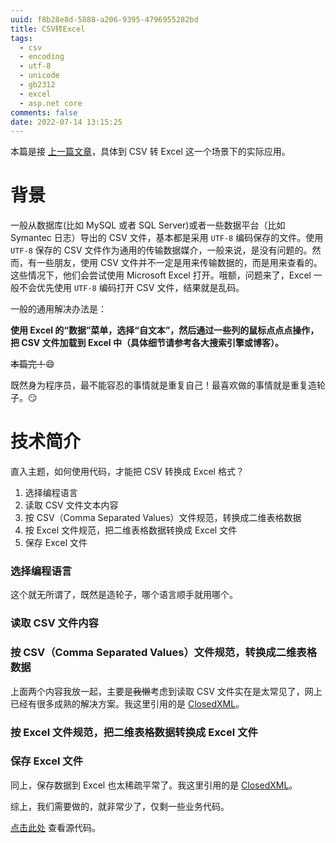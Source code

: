 ```yaml
---
uuid: f8b28e8d-5888-a206-9395-4796955282bd
title: CSV转Excel
tags:
  - csv
  - encoding
  - utf-8
  - unicode
  - gb2312
  - excel
  - asp.net core
comments: false
date: 2022-07-14 13:15:25
---
```


本篇是接 [上一篇文章](/2022/05/13/dotnet-core-build-standalone-executable-program/)，具体到 CSV 转 Excel 这一个场景下的实际应用。

# 背景

一般从数据库(比如 MySQL 或者 SQL Server)或者一些数据平台（比如 Symantec 日志）导出的 CSV 文件，基本都是采用 `UTF-8` 编码保存的文件。使用 `UTF-8` 保存的 CSV 文件作为通用的传输数据媒介，一般来说，是没有问题的。然而，有一些朋友，使用 CSV 文件并不一定是用来传输数据的，而是用来查看的。这些情况下，他们会尝试使用 Microsoft Excel 打开。哦额，问题来了，Excel 一般不会优先使用 `UTF-8` 编码打开 CSV 文件，结果就是乱码。

一般的通用解决办法是：

**使用 Excel 的“数据”菜单，选择“自文本”，然后通过一些列的鼠标点点点操作，把 CSV 文件加载到 Excel 中（具体细节请参考各大搜索引擎或博客）。**

~~本篇完！~~😄

既然身为程序员，最不能容忍的事情就是重复自己！最喜欢做的事情就是重复造轮子。😏

# 技术简介

直入主题，如何使用代码，才能把 CSV 转换成 Excel 格式？

1. 选择编程语言
2. 读取 CSV 文件文本内容
3. 按 CSV（Comma Separated Values）文件规范，转换成二维表格数据
4. 按 Excel 文件规范，把二维表格数据转换成 Excel 文件
5. 保存 Excel 文件

### 选择编程语言

这个就无所谓了，既然是造轮子，哪个语言顺手就用哪个。

### 读取 CSV 文件内容
### 按 CSV（Comma Separated Values）文件规范，转换成二维表格数据

上面两个内容我放一起，主要是~~我懒~~考虑到读取 CSV 文件实在是太常见了，网上已经有很多成熟的解决方案。我这里引用的是 [ClosedXML]()。

### 按 Excel 文件规范，把二维表格数据转换成 Excel 文件
### 保存 Excel 文件

同上，保存数据到 Excel 也太稀疏平常了。我这里引用的是 [ClosedXML]()。

综上，我们需要做的，就非常少了，仅剩一些业务代码。

[点击此处](https://github.com/ZXS66/csv2excel) 查看源代码。
